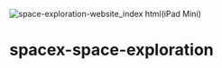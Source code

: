 ![space-exploration-website_index html(iPad Mini)](https://github.com/randjelovic-jelena/spacex-space-exploration/assets/125824089/b7be4d53-5631-44d6-99ad-cee7de69ec98)
# spacex-space-exploration
